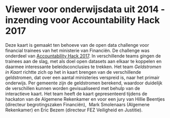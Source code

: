 # Viewer voor onderwijsdata uit 2014 - inzending voor Accountability Hack 2017

Deze kaart is gemaakt ten behoeve van de open data challenge voor financial trainees van het ministerie van Financiën. De challenge was onderdeel van [Accountability Hack 2017](https://accountabilityhack.nl/). In verschillende teams gingen de trainees aan de slag, met als doel open datasets aan elkaar te koppelen en daarmee interessante beleidsconclusies te trekken. Het team *Geldstromen in Kaart* richtte zich op het in kaart brengen van de verschillende geldstromen, dat over een aantal ministeries verspreid is, naar het primair onderwijs. Per gemeente zijn de geldstromen berekend, waardoor duidelijk de verschillen kunnen worden gevisualiseerd met behulp van de interactieve kaart. Het team heeft de kaart gepresenteerd tijdens de hackaton van de Algemene Rekenkamer en voor een jury van Hillie Beentjes (directeur begrotingszaken Financiën),  Mark Smolenaars (Algemene Rekenkamer) en Eric Bezem (directeur FEZ Veiligheid en Justitie).

